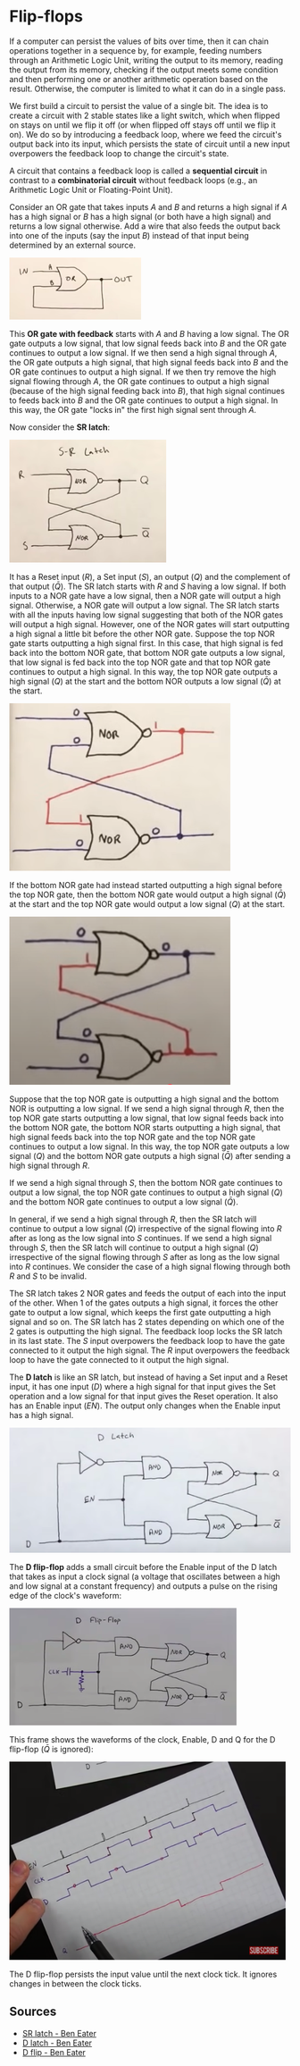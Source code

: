 # Flip-flops

If a computer can persist the values of bits over time, then it can chain operations together in a sequence by, for example, feeding numbers through an Arithmetic Logic Unit, writing the output to its memory, reading the output from its memory, checking if the output meets some condition and then performing one or another arithmetic operation based on the result. Otherwise, the computer is limited to what it can do in a single pass.

We first build a circuit to persist the value of a single bit. The idea is to create a circuit with 2 stable states like a light switch, which when flipped on stays on until we flip it off (or when flipped off stays off until we flip it on). We do so by introducing a feedback loop, where we feed the circuit's output back into its input, which persists the state of circuit until a new input overpowers the feedback loop to change the circuit's state.

A circuit that contains a feedback loop is called a **sequential circuit** in contrast to a **combinatorial circuit** without feedback loops (e.g., an Arithmetic Logic Unit or Floating-Point Unit).

Consider an OR gate that takes inputs $A$ and $B$ and returns a high signal if $A$ has a high signal or $B$ has a high signal (or both have a high signal) and returns a low signal otherwise. Add a wire that also feeds the output back into one of the inputs (say the input $B$) instead of that input being determined by an external source.

![or_gate_with_feedback](img/or_gate_with_feedback.png)

This **OR gate with feedback** starts with $A$ and $B$ having a low signal. The OR gate outputs a low signal, that low signal feeds back into $B$ and the OR gate continues to output a low signal. If we then send a high signal through $A$, the OR gate outputs a high signal, that high signal feeds back into $B$ and the OR gate continues to output a high signal. If we then try remove the high signal flowing through $A$, the OR gate continues to output a high signal (because of the high signal feeding back into $B$), that high signal continues to feeds back into $B$ and the OR gate continues to output a high signal. In this way, the OR gate "locks in" the first high signal sent through $A$.

Now consider the **SR latch**:

![sr_latch](img/sr_latch.png)

It has a Reset input ($R$), a Set input ($S$), an output ($Q$) and the complement of that output ($\bar{Q}$). The SR latch starts with $R$ and $S$ having a low signal. If both inputs to a NOR gate have a low signal, then a NOR gate will output a high signal. Otherwise, a NOR gate will output a low signal. The SR latch starts with all the inputs having low signal suggesting that both of the NOR gates will output a high signal. However, one of the NOR gates will start outputting a high signal a little bit before the other NOR gate. Suppose the top NOR gate starts outputting a high signal first. In this case, that high signal is fed back into the bottom NOR gate, that bottom NOR gate outputs a low signal, that low signal is fed back into the top NOR gate and that top NOR gate continues to output a high signal. In this way, the top NOR gate outputs a high signal ($Q$) at the start and the bottom NOR outputs a low signal ($\bar{Q}$) at the start.

![sr_latch_top](img/sr_latch_top.png)

If the bottom NOR gate had instead started outputting a high signal before the top NOR gate, then the bottom NOR gate would output a high signal ($\bar{Q}$) at the start and the top NOR gate would output a low signal ($Q$) at the start.

![sr_latch_bottom](img/sr_latch_bottom.png)

Suppose that the top NOR gate is outputting a high signal and the bottom NOR is outputting a low signal. If we send a high signal through $R$, then the top NOR gate starts outputting a low signal, that low signal feeds back into the bottom NOR gate, the bottom NOR starts outputting a high signal, that high signal feeds back into the top NOR gate and the top NOR gate continues to output a low signal. In this way, the top NOR gate outputs a low signal ($Q$) and the bottom NOR gate outputs a high signal ($\bar{Q}$) after sending a high signal through $R$.

If we send a high signal through $S$, then the bottom NOR gate continues to output a low signal, the top NOR gate continues to output a high signal ($Q$) and the bottom NOR gate continues to output a low signal ($\bar{Q}$).

In general, if we send a high signal through $R$, then the SR latch will continue to output a low signal ($Q$) irrespective of the signal flowing into $R$ after as long as the low signal into $S$ continues. If we send a high signal through $S$, then the SR latch will continue to output a high signal ($Q$) irrespective of the signal flowing through $S$ after as long as the low signal into $R$ continues. We consider the case of a high signal flowing through both $R$ and $S$ to be invalid.

The SR latch takes 2 NOR gates and feeds the output of each into the input of the other. When 1 of the gates outputs a high signal, it forces the other gate to output a low signal, which keeps the first gate outputting a high signal and so on. The SR latch has 2 states depending on which one of the 2 gates is outputting the high signal. The feedback loop locks the SR latch in its last state. The $S$ input overpowers the feedback loop to have the gate connected to it output the high signal. The $R$ input overpowers the feedback loop to have the gate connected to it output the high signal.

The **D latch** is like an SR latch, but instead of having a Set input and a Reset input, it has one input ($D$) where a high signal for that input gives the Set operation and a low signal for that input gives the Reset operation. It also has an Enable input ($EN$). The output only changes when the Enable input has a high signal.

![d_latch](img/d_latch.png)

The **D flip-flop** adds a small circuit before the Enable input of the D latch that takes as input a clock signal (a voltage that oscillates between a high and low signal at a constant frequency) and outputs a pulse on the rising edge of the clock's waveform:

![d_flip_flop](img/d_flip_flop.png)

This frame shows the waveforms of the clock, Enable, D and Q for the D flip-flop ($\bar{Q}$ is ignored):

![d_flip_flop_waveforms](img/d_flip_flop_waveforms.png)

The D flip-flop persists the input value until the next clock tick. It ignores changes in between the clock ticks.

## Sources

* [SR latch - Ben Eater](https://www.youtube.com/watch?v=KM0DdEaY5sY)
* [D latch - Ben Eater](https://www.youtube.com/watch?v=peCh_859q7Q)
* [D flip - Ben Eater](https://www.youtube.com/watch?v=YW-_GkUguMM)